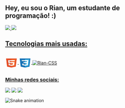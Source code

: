 ## Hey, eu sou o Rian, um estudante de programação! :)
  <a href="https://github.com/rianangueira">
  <img height="180em" src="https://github-readme-stats.vercel.app/api?username=rianangueira&show_icons=true&theme=dracula&include_all_commits=true&count_private=true"/>
  <img height="180em" src="https://github-readme-stats.vercel.app/api/top-langs/?username=rianangueira&layout=compact&langs_count=7&theme=dracula"/>
</div>

## Tecnologias mais usadas:
<div style="display: inline_block"><br>
  <img align="center" alt="Rian-HTML" height="30" width="40" src="https://raw.githubusercontent.com/devicons/devicon/master/icons/html5/html5-original.svg">
  <img align="center" alt="Rian-CSS" height="30" width="40" src="https://raw.githubusercontent.com/devicons/devicon/master/icons/css3/css3-original.svg">
  <img align="center" alt="Rian-CSS" height="30" width="40" src="https://img.shields.io/badge/JavaScript-F7DF1E?style=for-the-badge&logo=javascript&logoColor=black">
  
</div>
  
  ##
 
### Minhas redes sociais:
<div> 
  <a href="https://instagram.com/rianangueira" target="_blank"><img src="https://img.shields.io/badge/-Instagram-%23E4405F?style=for-the-badge&logo=instagram&logoColor=white" target="_blank"></a>
  <a href = "mailto:contatorafaballerini@gmail.com"><img src="https://img.shields.io/badge/-Gmail-%23333?style=for-the-badge&logo=gmail&logoColor=white" target="_blank"></a>
  <a href="https://www.linkedin.com/in/rian-angueira" target="_blank"><img src="https://img.shields.io/badge/-LinkedIn-%230077B5?style=for-the-badge&logo=linkedin&logoColor=white" target="_blank"></a> 
 
  ![Snake animation](https://github.com/rianangueira/rianangueira/blob/output/github-contribution-grid-snake.svg)
 
</div>
